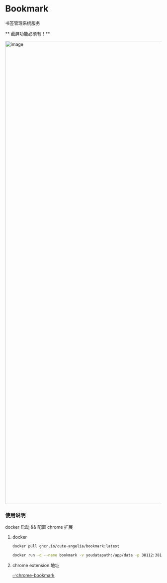 # Bookmark

书签管理系统服务

** 截屏功能必须有！**

<img width="1487" alt="image" src="https://github.com/cute-angelia/bookmark/assets/26561606/f008051a-bc2e-4854-8aa9-ae1c256166ec">


### 使用说明

docker 启动 && 配置 chrome 扩展

1. docker 

    ```bash
    docker pull ghcr.io/cute-angelia/bookmark:latest
    
    docker run -d --name bookmark -v youdatapath:/app/data -p 38112:38112 --log-opt max-size=10m ghcr.io/cute-angelia/bookmark:latest
    ```

2. chrome extension 地址

    [✅chrome-bookmark](https://github.com/cute-angelia/chrome-bookmark)

 

